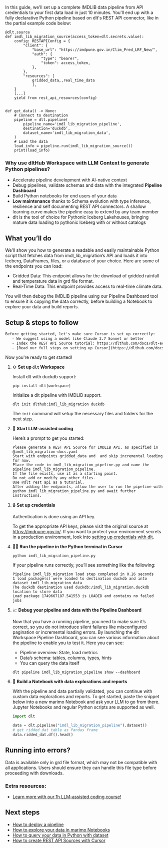 In this guide, we'll set up a complete IMDLIB data pipeline from API credentials to your first data load in just 10 minutes. You'll end up with a fully declarative Python pipeline based on dlt's REST API connector, like in the partial example code below:

```python-outcome
@dlt.source
def imdl_lib_migration_source(access_token=dlt.secrets.value):
    config: RESTAPIConfig = {
        "client": {
            "base_url": "https://imdpune.gov.in/Clim_Pred_LRF_New/",
            "auth": {
                "type": "bearer",
                "token": access_token,
            },
        },
        "resources": [
            gridded_data,,real_time_data
            ],
    }
    [...]
    yield from rest_api_resources(config)


def get_data() -> None:
    # Connect to destination
    pipeline = dlt.pipeline(
        pipeline_name='imdl_lib_migration_pipeline',
        destination='duckdb',
        dataset_name='imdl_lib_migration_data', 
    )
    # Load the data
    load_info = pipeline.run(imdl_lib_migration_source())
    print(load_info) 
```

### Why use dltHub Workspace with LLM Context to generate Python pipelines?

- Accelerate pipeline development with AI-native context
- Debug pipelines, validate schemas and data with the integrated **Pipeline Dashboard**
- Build Python notebooks for end users of your data
- **Low maintenance** thanks to Schema evolution with type inference, resilience and self documenting REST API connectors. A shallow learning curve makes the pipeline easy to extend by any team member
- dlt is the tool of choice for Pythonic Iceberg Lakehouses, bringing mature data loading to pythonic Iceberg with or without catalogs

## What you’ll do

We’ll show you how to generate a readable and easily maintainable Python script that fetches data from imdl_lib_migration’s API and loads it into Iceberg, DataFrames, files, or a database of your choice. Here are some of the endpoints you can load:

- Gridded Data: This endpoint allows for the download of gridded rainfall and temperature data in grd file format.
- Real-Time Data: This endpoint provides access to real-time climate data.

You will then debug the IMDLIB pipeline using our Pipeline Dashboard tool to ensure it is copying the data correctly, before building a Notebook to explore your data and build reports.

## Setup & steps to follow

```default
Before getting started, let's make sure Cursor is set up correctly:
   - We suggest using a model like Claude 3.7 Sonnet or better
   - Index the REST API Source tutorial: https://dlthub.com/docs/dlt-ecosystem/verified-sources/rest_api/ and add it to context as **@dlt rest api**
   - [Read our full steps on setting up Cursor](https://dlthub.com/docs/dlt-ecosystem/llm-tooling/cursor-restapi#23-configuring-cursor-with-documentation)
```

Now you're ready to get started!

1. ⚙️ **Set up `dlt` Workspace**
    
    Install dlt with duckdb support:
    ```shell
    pip install dlt[workspace]
    ```

    Initialize a dlt pipeline with IMDLIB support.
    ```shell
    dlt init dlthub:imdl_lib_migration duckdb
    ```

    The `init` command will setup the necessary files and folders for the next step.
    
2. 🤠 **Start LLM-assisted coding**
    
    Here’s a prompt to get you started:
    
    ```prompt
    Please generate a REST API Source for IMDLIB API, as specified in @imdl_lib_migration-docs.yaml 
    Start with endpoints gridded_data and  and skip incremental loading for now. 
    Place the code in imdl_lib_migration_pipeline.py and name the pipeline imdl_lib_migration_pipeline. 
    If the file exists, use it as a starting point. 
    Do not add or modify any other files. 
    Use @dlt rest api as a tutorial. 
    After adding the endpoints, allow the user to run the pipeline with python imdl_lib_migration_pipeline.py and await further instructions.
    ```

    
3. 🔒 **Set up credentials** 
    
    Authentication is done using an API key.
    
    To get the appropriate API keys, please visit the original source at https://imdpune.gov.in/.
    If you want to protect your environment secrets in a production environment, look into [setting up credentials with dlt](https://dlthub.com/docs/walkthroughs/add_credentials).
    
4. 🏃‍♀️ **Run the pipeline in the Python terminal in Cursor**
    
    ```shell
    python imdl_lib_migration_pipeline.py
    ```
    
    If your pipeline runs correctly, you’ll see something like the following:
    
    ```shell
    Pipeline imdl_lib_migration load step completed in 0.26 seconds
    1 load package(s) were loaded to destination duckdb and into dataset imdl_lib_migration_data
    The duckdb destination used duckdb:/imdl_lib_migration.duckdb location to store data
    Load package 1749667187.541553 is LOADED and contains no failed jobs
    ```
    
5. 📈 **Debug your pipeline and data with the Pipeline Dashboard**

    Now that you have a running pipeline, you need to make sure it’s correct, so you do not introduce silent failures like misconfigured pagination or incremental loading errors. By launching the dlt Workspace Pipeline Dashboard, you can see various information about the pipeline to enable you to test it. Here you can see:
    - Pipeline overview: State, load metrics
    - Data’s schema: tables, columns, types, hints
    - You can query the data itself
    
    ```shell
    dlt pipeline imdl_lib_migration_pipeline show --dashboard
    ```
    
6. 🐍 **Build a Notebook with data explorations and reports**

    With the pipeline and data partially validated, you can continue with custom data explorations and reports. To get started, paste the snippet below into a new marimo Notebook and ask your LLM to go from there. Jupyter Notebooks and regular Python scripts are supported as well.

    
    ```python
    import dlt

   data = dlt.pipeline("imdl_lib_migration_pipeline").dataset()
   # get ridded_dat table as Pandas frame
   data.ridded_dat.df().head()
    ```

## Running into errors?

Data is available only in grd file format, which may not be compatible with all applications. Users should ensure they can handle this file type before proceeding with downloads.

### Extra resources:

- [Learn more with our 1h LLM-assisted coding course!](https://www.youtube.com/watch?v=GGid70rnJuM)

## Next steps

- [How to deploy a pipeline](https://dlthub.com/docs/walkthroughs/deploy-a-pipeline)
- [How to explore your data in marimo Notebooks](https://dlthub.com/docs/general-usage/dataset-access/marimo)
- [How to query your data in Python with dataset](https://dlthub.com/docs/general-usage/dataset-access/dataset)
- [How to create REST API Sources with Cursor](https://dlthub.com/docs/dlt-ecosystem/llm-tooling/cursor-restapi)